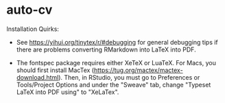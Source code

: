 # auto-cv

Installation Quirks:

- See https://yihui.org/tinytex/r/#debugging for general debugging tips if there are problems converting RMarkdown into LaTeX into PDF.

- The fontspec package requires either XeTeX or LuaTeX. For Macs, you should first install MacTex (https://tug.org/mactex/mactex-download.html). Then, in RStudio, you must go to Preferences or Tools/Project Options and under the "Sweave" tab, change "Typeset LaTeX into PDF using" to "XeLaTex".